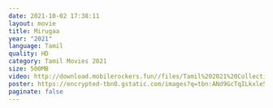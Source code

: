 ```yaml
---
date: 2021-10-02 17:38:11
layout: movie
title: Mirugaa
year: "2021"
language: Tamil
quality: HD
category: Tamil Movies 2021
size: 500MB
video: http://download.mobilerockers.fun//files/Tamil%202021%20Collection/Mirugaa%20(2021)/Mirugaa%20(2021)%20Full%20Movies/Mirugaa%20(2021)%20HDRip/Mirugaa%20(2021)%20HDRip%20Single%20Part.mp4
poster: https://encrypted-tbn0.gstatic.com/images?q=tbn:ANd9GcTqILkxle5e4Y40iQTBmrGVjkY7GWZov-EA7g&usqp=CAU
paginate: false
---
```

